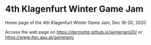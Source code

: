 # 4th Klagenfurt Winter Game Jam
Home page of the 4th Klagenfurt Winter Game Jam, Dec 18-20, 2020

Access the web page on https://dermotte.github.io/winterjam20/ or https://www.itec.aau.at/gamejam/
